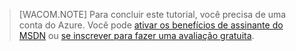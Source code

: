 > [WACOM.NOTE]
> Para concluir este tutorial, você precisa de uma conta do Azure. Você pode [ativar os benefícios de assinante do MSDN][ativar os benefícios de assinante do MSDN] ou [se inscrever para fazer uma avaliação gratuita][se inscrever para fazer uma avaliação gratuita].

  [ativar os benefícios de assinante do MSDN]: /pt-br/pricing/member-offers/msdn-benefits-details/?WT.mc_id=A85619ABF
  [se inscrever para fazer uma avaliação gratuita]: /pt-br/pricing/free-trial/?WT.mc_id=A85619ABF
